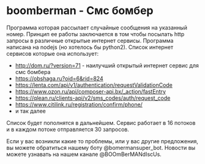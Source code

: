 # boomberman - Смс бомбер

Программа которая рассылает случайные сообщения на указанный номер. 
Принцип ее работы заключается в том чтобы посылать http запросы в различные открытые интернет сервисы. 
Программа написана на nodejs (но хотелось бы python2). Список интернет сервисов которые она использует:

* http://dom.ru/?version=71 -  наилучший открытый интернет сервис для смс бомбера
* https://obshaga.ru?oid=6&rid=824
* https://lenta.com/api/v1/authentication/requestValidationCode
* https://www.ozon.ru/api/composer-api.bx/_action/fastEntry
* https://qlean.ru/clients-api/v2/sms_codes/auth/request_code
* https://www.citilink.ru/registration/confirm/phone/
* и так далее

Список будет пополнятся в дальнейшем. Сервис работает в 16 потоков и в каждом потоке отправляется 30 запросов. 


Если у вас возникли какие то проблемы, или у вас другие предложения, вы можете обратиться нашему боту @bomermansuper_bot. 
Новости вы можете узнавать на нашем канале @BOOmBerMANdIscUs.
